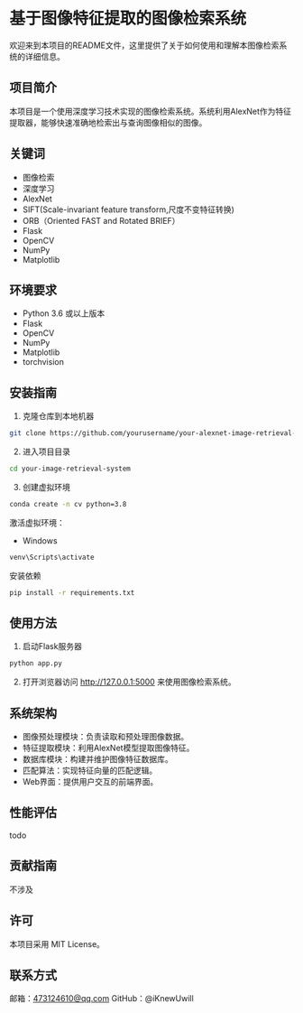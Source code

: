 # 基于图像特征提取的图像检索系统

欢迎来到本项目的README文件，这里提供了关于如何使用和理解本图像检索系统的详细信息。

## 项目简介
本项目是一个使用深度学习技术实现的图像检索系统。系统利用AlexNet作为特征提取器，能够快速准确地检索出与查询图像相似的图像。

## 关键词
- 图像检索
- 深度学习
- AlexNet
- SIFT(Scale-invariant feature transform,尺度不变特征转换)
- ORB（Oriented FAST and Rotated BRIEF）
- Flask
- OpenCV
- NumPy
- Matplotlib

## 环境要求
- Python 3.6 或以上版本
- Flask
- OpenCV
- NumPy
- Matplotlib
- torchvision

## 安装指南
1. 克隆仓库到本地机器
```bash
git clone https://github.com/yourusername/your-alexnet-image-retrieval-system.git
```
2. 进入项目目录
```bash
cd your-image-retrieval-system
```
3. 创建虚拟环境
```bash
conda create -n cv python=3.8
```
激活虚拟环境：
- Windows
```bash
venv\Scripts\activate
```
安装依赖
```bash
pip install -r requirements.txt
```
## 使用方法
1. 启动Flask服务器
```bash
python app.py
```
2. 打开浏览器访问 http://127.0.0.1:5000 来使用图像检索系统。
## 系统架构
- 图像预处理模块：负责读取和预处理图像数据。
- 特征提取模块：利用AlexNet模型提取图像特征。
- 数据库模块：构建并维护图像特征数据库。
- 匹配算法：实现特征向量的匹配逻辑。
- Web界面：提供用户交互的前端界面。
## 性能评估
todo

## 贡献指南
不涉及

## 许可
本项目采用 MIT License。

## 联系方式
邮箱：473124610@qq.com
GitHub：@iKnewUwill